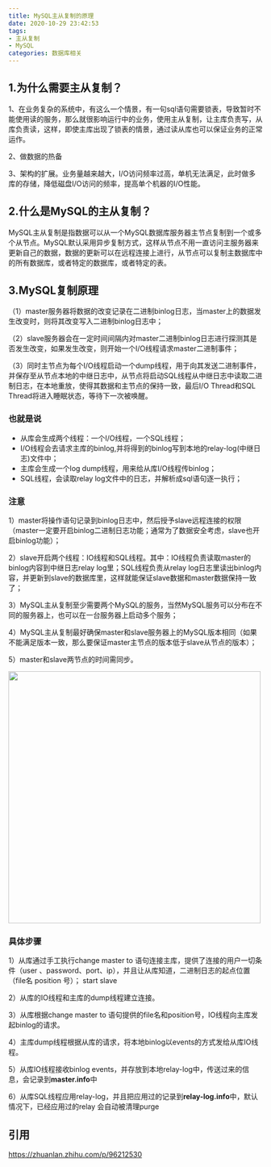 ```yaml
---
title: MySQL主从复制的原理
date: 2020-10-29 23:42:53
tags: 
- 主从复制
- MySQL
categories: 数据库相关
---
```


## 1.为什么需要主从复制？

1、在业务复杂的系统中，有这么一个情景，有一句sql语句需要锁表，导致暂时不能使用读的服务，那么就很影响运行中的业务，使用主从复制，让主库负责写，从库负责读，这样，即使主库出现了锁表的情景，通过读从库也可以保证业务的正常运作。

2、做数据的热备

3、架构的扩展。业务量越来越大，I/O访问频率过高，单机无法满足，此时做多库的存储，降低磁盘I/O访问的频率，提高单个机器的I/O性能。

## 2.什么是MySQL的主从复制？

MySQL主从复制是指数据可以从一个MySQL数据库服务器主节点复制到一个或多个从节点。MySQL默认采用异步复制方式，这样从节点不用一直访问主服务器来更新自己的数据，数据的更新可以在远程连接上进行，从节点可以复制主数据库中的所有数据库，或者特定的数据库，或者特定的表。

## 3.MySQL复制原理

（1）master服务器将数据的改变记录在二进制binlog日志，当master上的数据发生改变时，则将其改变写入二进制binlog日志中；

（2）slave服务器会在一定时间间隔内对master二进制binlog日志进行探测其是否发生改变，如果发生改变，则开始一个I/O线程请求master二进制事件；

（3）同时主节点为每个I/O线程启动一个dump线程，用于向其发送二进制事件，并保存至从节点本地的中继日志中，从节点将启动SQL线程从中继日志中读取二进制日志，在本地重放，使得其数据和主节点的保持一致，最后I/O Thread和SQL Thread将进入睡眠状态，等待下一次被唤醒。

### 也就是说

- 从库会生成两个线程：一个I/O线程，一个SQL线程；
- I/O线程会去请求主库的binlog,并将得到的binlog写到本地的relay-log(中继日志)文件中；
- 主库会生成一个log dump线程，用来给从库I/O线程传binlog；
- SQL线程，会读取relay log文件中的日志，并解析成sql语句逐一执行；

### 注意

1）master将操作语句记录到binlog日志中，然后授予slave远程连接的权限（master一定要开启binlog二进制日志功能；通常为了数据安全考虑，slave也开启binlog功能）；

2）slave开启两个线程：IO线程和SQL线程。其中：IO线程负责读取master的binlog内容到中继日志relay log里；SQL线程负责从relay log日志里读出binlog内容，并更新到slave的数据库里，这样就能保证slave数据和master数据保持一致了；

3）MySQL主从复制至少需要两个MySQL的服务，当然MySQL服务可以分布在不同的服务器上，也可以在一台服务器上启动多个服务；

4）MySQL主从复制最好确保master和slave服务器上的MySQL版本相同（如果不能满足版本一致，那么要保证master主节点的版本低于slave从节点的版本）；

5）master和slave两节点的时间需同步。

<p><img src="/assets/blogImg/MySQL主从复制的原理_01.png" width="500"></p>

### 具体步骤

1）从库通过手工执行change master to 语句连接主库，提供了连接的用户一切条件（user 、password、port、ip），并且让从库知道，二进制日志的起点位置（file名 position 号）； start slave

2）从库的IO线程和主库的dump线程建立连接。

3）从库根据change master to 语句提供的file名和position号，IO线程向主库发起binlog的请求。

4）主库dump线程根据从库的请求，将本地binlog以events的方式发给从库IO线程。

5）从库IO线程接收binlog events，并存放到本地relay-log中，传送过来的信息，会记录到**master.info**中

6）从库SQL线程应用relay-log，并且把应用过的记录到**relay-log.info**中，默认情况下，已经应用过的relay 会自动被清理purge

## 引用

https://zhuanlan.zhihu.com/p/96212530